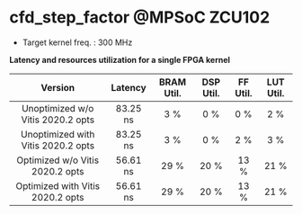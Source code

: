 
cfd_step_factor @MPSoC ZCU102
=============================

* Target kernel freq. : 300 MHz

**Latency and resources utilization for a single FPGA kernel**
  

|Version|Latency|BRAM Util.|DSP Util.|FF Util.|LUT Util.|
| :---: | :---: | :---: | :---: | :---: | :---: |
|Unoptimized w/o Vitis 2020.2 opts|83.25 ns|3 %|0 %|0 %|2 %|
|Unoptimized with Vitis 2020.2 opts|83.25 ns|3 %|0 %|2 %|3 %|
|Optimized w/o Vitis 2020.2 opts|56.61 ns|29 %|20 %|13 %|21 %|
|Optimized with Vitis 2020.2 opts|56.61 ns|29 %|20 %|13 %|21 %|
